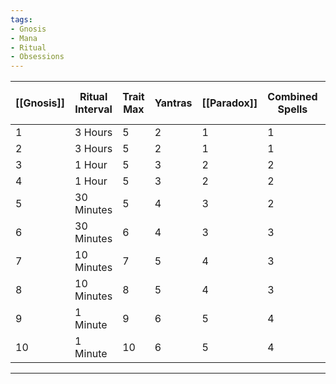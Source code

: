 ```yaml
---
tags:
- Gnosis
- Mana
- Ritual
- Obsessions
---
```



| [[Gnosis]] | Ritual Interval | Trait Max | Yantras | [[Paradox]] | Combined Spells | [[Obsessions]] | [[Mana]]/ [[Mana]] per Turn | Highest Arcanum Max | Other Arcana Max |
| ---- | ---- | ---- | ---- | ---- | ---- | ---- | ---- | ---- | ---- |
| 1 | 3 Hours | 5 | 2 | 1 | 1 | 1 | 10 / 1 | 3 | 2 |
| 2 | 3 Hours | 5 | 2 | 1 | 1 | 1 | 11 / 2 | 3 | 3 |
| 3 | 1 Hour | 5 | 3 | 2 | 2 | 2 | 12 / 3 | 4 | 3 |
| 4 | 1 Hour | 5 | 3 | 2 | 2 | 2 | 13 / 4 | 4 | 4 |
| 5 | 30 Minutes | 5 | 4 | 3 | 2 | 2 | 15 / 5 | 5 | 4 |
| 6 | 30 Minutes | 6 | 4 | 3 | 3 | 3 | 20 / 6 | 5 | 5 |
| 7 | 10 Minutes | 7 | 5 | 4 | 3 | 3 | 25 / 7 | 5 | 5 |
| 8 | 10 Minutes | 8 | 5 | 4 | 3 | 3 | 30 / 8 | 5 | 5 |
| 9 | 1 Minute | 9 | 6 | 5 | 4 | 4 | 50 / 10 | 5 | 5 |
| 10 | 1 Minute | 10 | 6 | 5 | 4 | 4 | 75 / 15 | 5 | 5 |

---